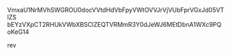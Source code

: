 VmxaU1NrMVhSWGROU0docVVtdHdVbFpyVWtOVVJrVjVUbFprVGxJd05VTlZS
bEYzVXpCT2RHUkVWbXBSClZEQTVRMmR3Y0dJeWJ6MEtDbnA1WXc9PQoKeG14

rev